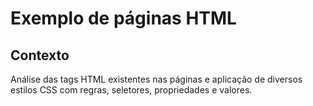 # Exemplo de páginas HTML

## Contexto

Análise das tags HTML existentes nas páginas e aplicação de diversos estilos CSS com regras, seletores, propriedades e valores.
